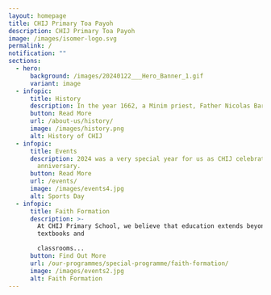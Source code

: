 ```yaml
---
layout: homepage
title: CHIJ Primary Toa Payoh
description: CHIJ Primary Toa Payoh
image: /images/isomer-logo.svg
permalink: /
notification: ""
sections:
  - hero:
      background: /images/20240122___Hero_Banner_1.gif
      variant: image
  - infopic:
      title: History
      description: In the year 1662, a Minim priest, Father Nicolas Barré saw...
      button: Read More
      url: /about-us/history/
      image: /images/history.png
      alt: History of CHIJ
  - infopic:
      title: Events
      description: 2024 was a very special year for us as CHIJ celebrated its 170th
        anniversary.
      button: Read More
      url: /events/
      image: /images/events4.jpg
      alt: Sports Day
  - infopic:
      title: Faith Formation
      description: >-
        At CHIJ Primary School, we believe that education extends beyond
        textbooks and

        classrooms...
      button: Find Out More
      url: /our-programmes/special-programme/faith-formation/
      image: /images/events2.jpg
      alt: Faith Formation
---
```

